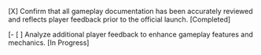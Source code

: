 [X] Confirm that all gameplay documentation has been accurately reviewed and reflects player feedback prior to the official launch. [Completed]

[- [ ] Analyze additional player feedback to enhance gameplay features and mechanics. [In Progress]